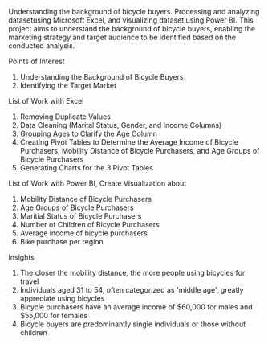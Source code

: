 Understanding the background of bicycle buyers. Processing and analyzing datasetusing Microsoft Excel, and visualizing dataset using Power BI. This project aims to understand the background of bicycle buyers, enabling the marketing strategy and target audience to be identified based on the conducted analysis. 


Points of Interest

1. Understanding the Background of Bicycle Buyers
2. Identifying the Target Market


List of Work with Excel

1. Removing Duplicate Values
2. Data Cleaning (Marital Status, Gender, and Income Columns)
3. Grouping Ages to Clarify the Age Column
4. Creating Pivot Tables to Determine the Average Income of Bicycle Purchasers, Mobility Distance of Bicycle Purchasers, and Age Groups of Bicycle Purchasers
5. Generating Charts for the 3 Pivot Tables 

List of Work with Power BI, Create Visualization about
1. Mobility Distance of Bicycle Purchasers
2. Age Groups of Bicycle Purchasers
3. Maritial Status of Bicycle Purchasers
4. Number of Children of Bicycle Purchasers
5. Average income of bicycle  purchasers
6. Bike purchase per region



Insights

1. The closer the mobility distance, the more people using bicycles for travel
2. Individuals aged 31 to 54, often categorized as 'middle age', greatly appreciate using bicycles
3. Bicycle purchasers have an average income of $60,000 for males and $55,000 for females
4. Bicycle buyers are predominantly single individuals or those without children
